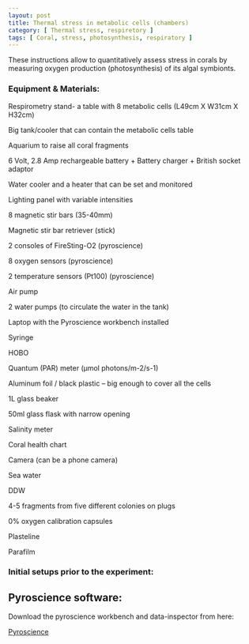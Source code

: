 ```yaml
---
layout: post
title: Thermal stress in metabolic cells (chambers)
category: [ Thermal stress, respiretory ]
tags: [ Coral, stress, photosynthesis, respiratory ]
---
```


These instructions allow to quantitatively assess stress in corals by measuring oxygen production (photosynthesis) of its algal symbionts. 

### Equipment & Materials:

Respirometry stand- a table with 8 metabolic cells (L49cm X W31cm X H32cm)

Big tank/cooler that can contain the metabolic cells table

Aquarium to raise all coral fragments

6 Volt, 2.8 Amp rechargeable battery + Battery charger + British socket adaptor

Water cooler and a heater that can be set and monitored

Lighting panel with variable intensities

8 magnetic stir bars (35-40mm)

Magnetic stir bar retriever (stick)

2 consoles of FireSting-O2 (pyroscience)

8 oxygen sensors (pyroscience)

2 temperature sensors (Pt100) (pyroscience)

Air pump

2 water pumps (to circulate the water in the tank)

Laptop with the Pyroscience workbench installed

Syringe

HOBO

Quantum (PAR) meter (µmol photons/m-2/s-1)

Aluminum foil / black plastic – big enough to cover all the cells 

1L glass beaker

50ml glass flask with narrow opening

Salinity meter

Coral health chart

Camera (can be a phone camera)

Sea water

DDW

4-5 fragments from five different colonies on plugs

0% oxygen calibration capsules

Plasteline

Parafilm

### Initial setups prior to the experiment:

## Pyroscience software: 

Download the pyroscience  workbench and data-inspector from here:

[Pyroscience](https://www.pyroscience.com/en/downloads/laboratory-devices)
